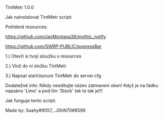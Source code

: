 TintMetr 1.0.0

Jak nainstalovat TintMetr script:

Potřebné resources:

https://github.com/JayMontana36/mythic_notify

https://github.com/SWRP-PUBLIC/pogressBar


1.) Otevři si tvojí sloužku s resources

2.) Vlož do ní složku TintMetr

3.) Napsat start/esnure TintMetr do server.cfg

Dodatežné info:
Nikdy needitujte název zatmavení oken! Když je na řádku napsáno 'Limo' a pod tím 'Stock' tak to tak je!!!

Jak funguje tento script:


Made by: Saahy#9057,..J0hN70#8599
